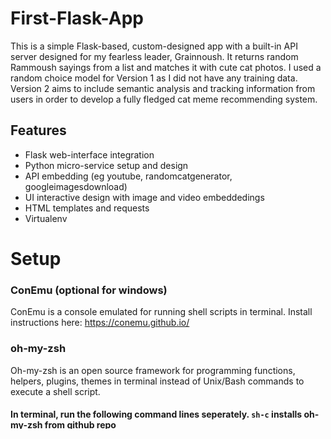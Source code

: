 # First-Flask-App

This is a simple Flask-based, custom-designed app with a built-in API server designed for my fearless leader, Grainnoush. It returns random Rammoush sayings from a list and matches it with cute cat photos. I used a random choice model for Version 1 as I did not have any training data. Version 2 aims to include semantic analysis and tracking information from users in order to develop a fully fledged cat meme recommending system.

## Features

- Flask web-interface integration 
- Python micro-service setup and design
- API embedding (eg youtube, randomcatgenerator, googleimagesdownload)
- UI interactive design with image and video embeddedings
- HTML templates and requests
- Virtualenv

# Setup

### ConEmu (optional for windows)
ConEmu is a console emulated for running shell scripts in terminal. Install instructions here: https://conemu.github.io/

### oh-my-zsh 
Oh-my-zsh is an open source framework for programming functions, helpers, plugins, themes in terminal instead of Unix/Bash commands to execute a shell script.

#### In terminal, run the following command lines seperately. `sh-c` installs oh-my-zsh from github repo
    sh -c "$(curl -fsSL https://raw.githubusercontent.com/robbyrussell/oh-my-zsh/master/tools/install.sh)"
    exec $SHELL -l
            git clone https://github.com/zsh-users/zsh-syntax-highlighting.git $ZSH_CUSTOMpluginszsh-syntax-highlighting
    git clone https://github.com/zsh-users/zsh-autosuggestions $ZSH_CUSTOM/plugins/zsh-autosuggestions
    git clone https://github.com/paulirish/git-open.git $ZSH_CUSTOM/plugins/git-open
    git clone https://github.com/powerline/fonts.git --depth=1
    cd fonts
    ./install.sh
    cd ..
    rm -rf fonts    

#### Set up .zshrc file with plugins and alias that can be usd in terminal command line
Any `.` file will be stored locally, but hidden from the repo. For setting up this file, see the example script I saved here for you here.    

#### Give your user permissions and set default shell to zsh
    sudo chmod 775 '.zshrc' 
    chsh -s /bin/zsh

## Python 3
#### Download recent stable package of Python (although 3.7 was configured with this setup)
    brew install pyenv
    pyenv install 3.7.12
    ls ~/.pyenv/versions/
    pyenv global 3.7.12

#### Add if python is store locally but with different path to .zshrc
    if command -v pyenv 1>/dev/null 2>&1; then
        export PATH=$(pyenv root)/shims:$PATH
    fi 
## Pip
#### Download pip and install
    curl https://bootstrap.pypa.io/get-pip.py -o get-pip.py
    python get-pip.py

## Git  
#### Install and configure Git user with email (optional)
    git --version
    git config --global user.name "<name>"
    git config --global user.email "<email>"

### Clone github respository 
#### Store the repo to local drive 
This connects your local folder to the parent/master directory (ie Github repo) in order to make changes to your local computer and commit changes to master branch. See info on git commands.
    git clone git@github.com:ramseywise/First-Flask-App.git

### Configure Git for SSH access (optional for sharing repo)
#### Add personal access token under /<github_user_profile>/settings/developer settings/ (be sure to save this!)

#### Open ssh folder and generate ssh key for private and public file
    ssh-keygen -t ed25519
    cd ~/.ssh
    ls

#### Start SSH agent
    eval "$(ssh-agent -s)"

#### Add `~/.ssh/config`  folder with the following contents (keys are optional)
        Host github.com
        AddKeysToAgent yes
        UseKeychain yes
        IdentityFile ~/.ssh/<private_ssh_key_file>

#### Add private ssh key file to keychain
    ssh-add -K ~/.ssh/id_ed25519

#### Add public key (id_ed26619) to github under `/<github_user_profile>/settings/SSH and GPG keys/`

## Docker   
Docker is an open platform for developers and sysadmins to build, ship, and run distributed applications, whether on laptops, data center VMs, or the cloud. Simply put, this allows us to build and run code within isolated containers on the cloud, so you can develop features that will later be deployed to the N26 app. 
#### Install docker
    curl -L https://github.com/docker/machine/releases/download/v0.16.1/docker-machine-`uname -s`-`uname -m` >/usr/local/bin/docker-machine
#### Give user permissions
    chmod +x /usr/local/bin/docker-machine
#### Login using artifactory (optional)
    docker login artifactory.cd-tech26.de
    docker pull artifactory.cd-tech26.de/docker/n26/python3.7.2-slim:latest

## AWS Client (optional)
#### Install AWS Client
    brew install awscli
#### Create the file ~/.aws/credentials with the following contents
        [default]
        aws_access_key_id = foo
        aws_secret_access_key = foo
#### Create the file ~/.aws/config with the following contents
        [default]
        region = eu-central-1

## Visual Studio Code (optional)
#### Install Vscode from `https://code.visualstudio.com/download`
#### Set path to open in terminal with command alias `code`
#### Open VScode command pallet (CMD + Shift + P)
Type `shell` to select `Shell Command: install 'code' command in PATH

#### Add extensions
    - `Atom` keyboard for shortcuts
    - `Python` for debugging
    - `Pylance` for additional python support
    - `Python Indent` for automatic tabs
    - `Black` for linting format
    - `Prettier` for code formatting
    - `IntelliCode` for auto completion
    - `GitLens` for Git support
    - `Jupyter` for notebook support in VScode
    - `Docker` for maintaining applications extensions 
    - `Beautify` for javascript, JSON, CSS, HTML
    - for more web development extensions, see https://codeforgeek.com/best-visual-studio-code-extensions-web-development/ 
